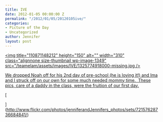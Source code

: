 ```yaml
---
title: IVE
date: 2012-01-05 00:00:00 Z
permalink: "/2012/01/05/20120105ive/"
categories:
- Picture of the Day
- Uncategorized
author: Jennifer
layout: post
---
```


[<img title="110871148212" height="150" alt="" width="310" class="alignnone size-thumbnail wp-image-1349" src="/teamelam/assets/images/IVE/1325774918000-missing.jpg />](http://www.flickr.com/photos/jenniferandJennifers_photos/sets/72157628736684841/)

[We dropped Noah off for his 2nd day of pre-school (he is loving it!) and Ima and I struck off on our own for some much needed mommy time.  These pics, care of a daddy in the class, were the fruition of our first day.](http://www.flickr.com/photos/jenniferandJennifers_photos/sets/72157628736684841/)

[

](http://www.flickr.com/photos/jenniferandJennifers_photos/sets/72157628736684841/)

&nbsp;
